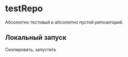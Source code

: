 # testRepo

Абсолютно тестовый и абсолютно пустой репозиторий.

## Локальный запуск

Скопировать, запустить
